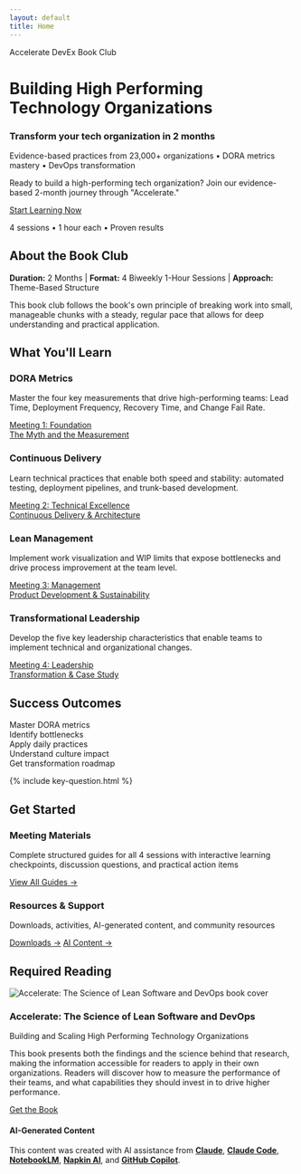 ```yaml
---
layout: default
title: Home
---
```


<div class="hero-banner" markdown="0">
<div class="hero-content">
<div class="hero-value-prop">Accelerate DevEx Book Club</div>
<h1 class="hero-headline" id="building-high-performing-tech-organizations">Building High Performing Technology Organizations</h1>
<div class="site-title">
<h3 id="accelerate-devex-book-club">Transform your tech organization in 2 months</h3>
</div>
<p class="hero-subtitle">Evidence-based practices from 23,000+ organizations • DORA metrics mastery • DevOps transformation</p>

</div>

</div>

<div class="welcome-compact section-card" markdown="0">
<p>Ready to build a high-performing tech organization? Join our evidence-based 2-month journey through "Accelerate."</p>
<div class="welcome-cta">
<a href="{{ '/meetings/meeting-1/' | relative_url }}" class="btn btn-primary-large"><i class="fas fa-rocket"></i> Start Learning Now</a>
<p class="welcome-cta-subtitle">4 sessions • 1 hour each • Proven results</p>
</div>
</div>

<div class="quick-start section-card">
<h2><i class="fas fa-book"></i> About the Book Club</h2>
<p><strong>Duration:</strong> 2 Months | <strong>Format:</strong> 4 Biweekly 1-Hour Sessions | <strong>Approach:</strong> Theme-Based Structure</p>
<p>This book club follows the book's own principle of breaking work into small, manageable chunks with a steady, regular pace that allows for deep understanding and practical application.</p>
</div>

<div class="what-youll-learn-section section-card" markdown="0">
<h2><i class="fas fa-bullseye"></i> What You'll Learn</h2>
<div class="learning-highlights">
<div class="highlight-grid">
<div class="highlight-card meeting-1">
<div class="highlight-icon">
<i class="fas fa-chart-line"></i>
</div>
<h3>DORA Metrics</h3>
<p>Master the four key measurements that drive high-performing teams: Lead Time, Deployment Frequency, Recovery Time, and Change Fail Rate.</p>
<a href="{{ '/meetings/meeting-1/' | relative_url }}" class="meeting-link">
<div class="meeting-badge">
<span>Meeting 1:</span>
<span>Foundation</span>
</div>
<div class="meeting-subtitle">The Myth and the Measurement</div>
</a>
</div>

<div class="highlight-card meeting-2">
<div class="highlight-icon">
<i class="fas fa-rocket"></i>
</div>
<h3>Continuous Delivery</h3>
<p>Learn technical practices that enable both speed and stability: automated testing, deployment pipelines, and trunk-based development.</p>
<a href="{{ '/meetings/meeting-2/' | relative_url }}" class="meeting-link">
<div class="meeting-badge">
<span>Meeting 2:</span>
<span>Technical Excellence</span>
</div>
<div class="meeting-subtitle">Continuous Delivery & Architecture</div>
</a>
</div>

<div class="highlight-card meeting-3">
<div class="highlight-icon">
<i class="fas fa-columns"></i>
</div>
<h3>Lean Management</h3>
<p>Implement work visualization and WIP limits that expose bottlenecks and drive process improvement at the team level.</p>
<a href="{{ '/meetings/meeting-3/' | relative_url }}" class="meeting-link">
<div class="meeting-badge">
<span>Meeting 3:</span>
<span>Management</span>
</div>
<div class="meeting-subtitle">Product Development & Sustainability</div>
</a>
</div>

<div class="highlight-card meeting-4">
<div class="highlight-icon">
<i class="fas fa-users"></i>
</div>
<h3>Transformational Leadership</h3>
<p>Develop the five key leadership characteristics that enable teams to implement technical and organizational changes.</p>
<a href="{{ '/meetings/meeting-4/' | relative_url }}" class="meeting-link">
<div class="meeting-badge">
<span>Meeting 4:</span>
<span>Leadership</span>
</div>
<div class="meeting-subtitle">Transformation & Case Study</div>
</a>
</div>
</div>
</div>
</div>

<div class="success-metrics-compact section-card" markdown="0">
<h2><i class="fas fa-bullseye" aria-hidden="true"></i> Success Outcomes</h2>
<div class="outcomes-grid">
<div class="outcome-item"><i class="fas fa-chart-line"></i> Master DORA metrics</div>
<div class="outcome-item"><i class="fas fa-search"></i> Identify bottlenecks</div>
<div class="outcome-item"><i class="fas fa-cogs"></i> Apply daily practices</div>
<div class="outcome-item"><i class="fas fa-users"></i> Understand culture impact</div>
<div class="outcome-item"><i class="fas fa-route"></i> Get transformation roadmap</div>
</div>
</div>

{% include key-question.html %}

<div class="get-started-section section-card" markdown="0">
<h2><i class="fas fa-rocket"></i> Get Started</h2>
<div class="get-started-grid">
<div class="get-started-card primary">
<h3><i class="fas fa-book"></i> Meeting Materials</h3>
<p>Complete structured guides for all 4 sessions with interactive learning checkpoints, discussion questions, and practical action items</p>
<a href="{{ '/meetings' | relative_url }}" class="get-started-link">View All Guides →</a>
</div>

<div class="get-started-card secondary">
<h3><i class="fas fa-toolbox"></i> Resources & Support</h3>
<p>Downloads, activities, AI-generated content, and community resources</p>
<div class="resource-links">
<a href="{{ '/resources' | relative_url }}" class="get-started-link">Downloads →</a>
<a href="{{ '/prompts' | relative_url }}" class="get-started-link">AI Content →</a>
</div>
</div>
</div>
</div>

<div class="required-reading-section section-card" markdown="0">
<h2><i class="fas fa-book-open"></i> Required Reading</h2>
<div class="book-showcase">
<div class="book-visual">
<img src="{{ '/assets/images/book-cover.jpg' | relative_url }}" alt="Accelerate: The Science of Lean Software and DevOps book cover">
</div>
<div class="book-info">
<h3>Accelerate: The Science of Lean Software and DevOps</h3>
<p>Building and Scaling High Performing Technology Organizations</p>
<p class="book-description">This book presents both the findings and the science behind that research, making the information accessible for readers to apply in their own organizations. Readers will discover how to measure the performance of their teams, and what capabilities they should invest in to drive higher performance.</p>
<a href="https://www.amazon.com/Accelerate-Software-Performing-Technology-Organizations/dp/1942788339" class="btn btn-primary btn-large">Get the Book</a>
</div>
</div>
</div>

<footer class="ai-attribution" markdown="0">
  <div class="ai-attribution__icon">
    <i class="fas fa-robot" aria-hidden="true"></i>
  </div>
  <div class="ai-attribution__content">
    <h4 class="ai-attribution__title">AI-Generated Content</h4>
    <p class="ai-attribution__text">This content was created with AI assistance from <strong><a href="https://claude.ai/" target="_blank" rel="noopener noreferrer">Claude</a></strong>, <strong><a href="https://www.anthropic.com/claude-code" target="_blank" rel="noopener noreferrer">Claude Code</a></strong>, <strong><a href="https://notebooklm.google.com/" target="_blank" rel="noopener noreferrer">NotebookLM</a></strong>, <strong><a href="https://www.napkin.ai/" target="_blank" rel="noopener noreferrer">Napkin AI</a></strong>, and <strong><a href="https://github.com/features/copilot" target="_blank" rel="noopener noreferrer">GitHub Copilot</a></strong>.</p>
  </div>
</footer>
